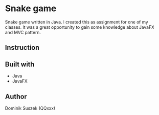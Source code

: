 # Snake game 

Snake game written in Java. I created this as assignment for one of my classes. 
It was a great opportunity to gain some knowledge about JavaFX and MVC pattern.

## Instruction

## Built with
* Java
* JavaFX

## Author 
Dominik Suszek (QQxxx)

